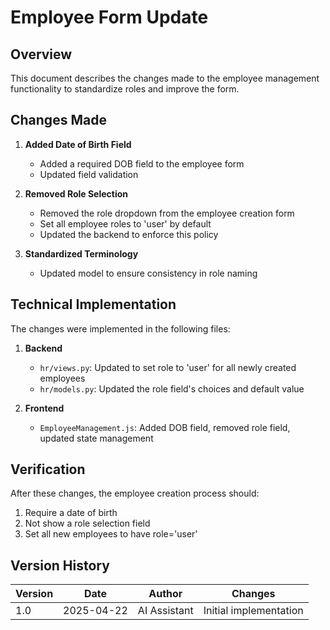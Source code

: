 # Employee Form Update

## Overview

This document describes the changes made to the employee management functionality to standardize roles and improve the form.

## Changes Made

1. **Added Date of Birth Field**
   - Added a required DOB field to the employee form
   - Updated field validation

2. **Removed Role Selection**
   - Removed the role dropdown from the employee creation form
   - Set all employee roles to 'user' by default
   - Updated the backend to enforce this policy

3. **Standardized Terminology**
   - Updated model to ensure consistency in role naming

## Technical Implementation

The changes were implemented in the following files:

1. **Backend**
   - `hr/views.py`: Updated to set role to 'user' for all newly created employees
   - `hr/models.py`: Updated the role field's choices and default value

2. **Frontend**
   - `EmployeeManagement.js`: Added DOB field, removed role field, updated state management

## Verification

After these changes, the employee creation process should:
1. Require a date of birth
2. Not show a role selection field
3. Set all new employees to have role='user'

## Version History

| Version | Date | Author | Changes |
|---------|------|--------|---------|
| 1.0 | 2025-04-22 | AI Assistant | Initial implementation |
